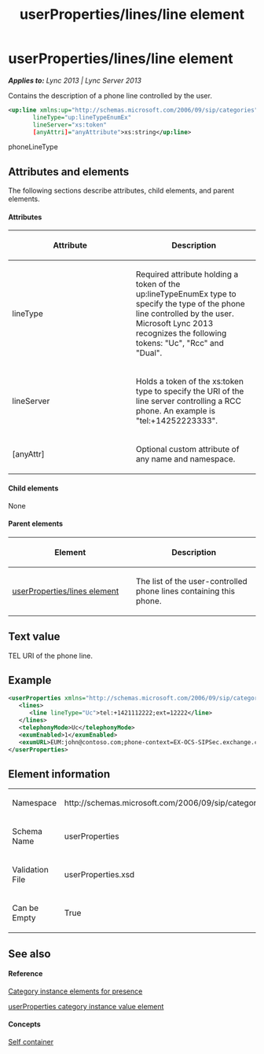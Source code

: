 ﻿---
title: userProperties/lines/line element
TOCTitle: userProperties/lines/line element
ms:assetid: 55ad992d-6e3e-4be2-a4bc-6fdfcc1ced66
ms:mtpsurl: https://msdn.microsoft.com/en-us/library/Dn438972(v=office.15)
ms:contentKeyID: 57094017
ms.date: 07/24/2014
mtps_version: v=office.15
dev_langs:
- xml
---

# userProperties/lines/line element


_**Applies to:** Lync 2013 | Lync Server 2013_

Contains the description of a phone line controlled by the user.

``` xml
<up:line xmlns:up="http://schemas.microsoft.com/2006/09/sip/categories" 
       lineType="up:lineTypeEnumEx" 
       lineServer="xs:token"
       [anyAttri]="anyAttribute">xs:string</up:line>
```

phoneLineType

## Attributes and elements

The following sections describe attributes, child elements, and parent elements.

#### Attributes

<table>
<colgroup>
<col style="width: 50%" />
<col style="width: 50%" />
</colgroup>
<thead>
<tr class="header">
<th><p>Attribute</p></th>
<th><p>Description</p></th>
</tr>
</thead>
<tbody>
<tr class="odd">
<td><p>lineType</p></td>
<td><p>Required attribute holding a token of the up:lineTypeEnumEx type to specify the type of the phone line controlled by the user. Microsoft Lync 2013 recognizes the following tokens: &quot;Uc&quot;, &quot;Rcc&quot; and &quot;Dual&quot;.</p></td>
</tr>
<tr class="even">
<td><p>lineServer</p></td>
<td><p>Holds a token of the xs:token type to specify the URI of the line server controlling a RCC phone. An example is &quot;tel:+14252223333&quot;.</p></td>
</tr>
<tr class="odd">
<td><p>[anyAttr]</p></td>
<td><p>Optional custom attribute of any name and namespace.</p></td>
</tr>
</tbody>
</table>


#### Child elements

None

#### Parent elements

<table>
<colgroup>
<col style="width: 50%" />
<col style="width: 50%" />
</colgroup>
<thead>
<tr class="header">
<th><p>Element</p></th>
<th><p>Description</p></th>
</tr>
</thead>
<tbody>
<tr class="odd">
<td><p><a href="userproperties-lines-element.md">userProperties/lines element</a></p></td>
<td><p>The list of the user-controlled phone lines containing this phone.</p></td>
</tr>
</tbody>
</table>


## Text value

TEL URI of the phone line.

## Example

``` xml
<userProperties xmlns="http://schemas.microsoft.com/2006/09/sip/categories">
   <lines>
      <line lineType="Uc">tel:+1421112222;ext=12222</line>
   </lines>
   <telephonyMode>Uc</telephonyMode>
   <exumEnabled>1</exumEnabled>
   <exumURL>EUM:john@contoso.com;phone-context=EX-OCS-SIPSec.exchange.contoso.com</exumURL>
</userProperties>
```

## Element information

<table>
<colgroup>
<col style="width: 50%" />
<col style="width: 50%" />
</colgroup>
<tbody>
<tr class="odd">
<td><p>Namespace</p></td>
<td><p>http://schemas.microsoft.com/2006/09/sip/categories</p></td>
</tr>
<tr class="even">
<td><p>Schema Name</p></td>
<td><p>userProperties</p></td>
</tr>
<tr class="odd">
<td><p>Validation File</p></td>
<td><p>userProperties.xsd</p></td>
</tr>
<tr class="even">
<td><p>Can be Empty</p></td>
<td><p>True</p></td>
</tr>
</tbody>
</table>


## See also

#### Reference

[Category instance elements for presence](category-instance-elements-for-presence.md)

[userProperties category instance value element](userproperties-category-instance-value-element.md)

#### Concepts

[Self container](self-container.md)

